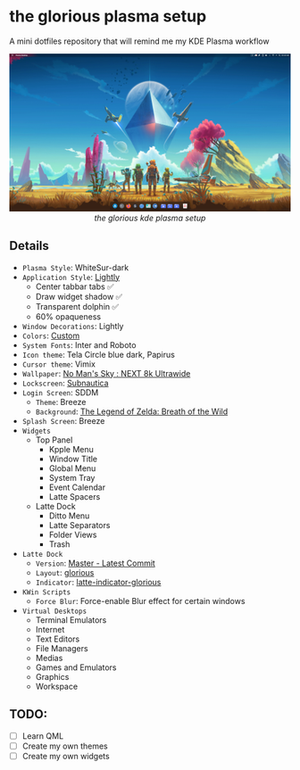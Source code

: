# the glorious plasma setup
A mini dotfiles repository that will remind me my KDE Plasma workflow

<p align="center">
	<img alt="the glorious kde plasma setup" src="scrots/clean.webp"/>
	<br/>
	<i>
		the glorious kde plasma setup
	</i>
</p>

## Details

+ `Plasma Style`: WhiteSur-dark
+ `Application Style`: [Lightly](https://github.com/Luwx/Lightly)
	- Center tabbar tabs ✅
	- Draw widget shadow ✅
	- Transparent dolphin ✅
	- 60% opaqueness
+ `Window Decorations`: Lightly
+ `Colors`: [Custom](local/share/color-schemes)
+ `System Fonts`: Inter and Roboto
+ `Icon theme`: Tela Circle blue dark, Papirus
+ `Cursor theme`: Vimix
+ `Wallpaper`: [No Man's Sky : NEXT 8k Ultrawide](https://wall.alphacoders.com/big.php?i=921802)
+ `Lockscreen`: [Subnautica](https://wall.alphacoders.com/big.php?i=988615)
+ `Login Screen`: SDDM
	- `Theme`: Breeze
	- `Background`: [The Legend of Zelda: Breath of the Wild](https://wall.alphacoders.com/big.php?i=805656)
+ `Splash Screen`: Breeze
+ `Widgets`
	- Top Panel
		- Kpple Menu
		- Window Title
		- Global Menu
		- System Tray
		- Event Calendar
		- Latte Spacers
	- Latte Dock
		- Ditto Menu
		- Latte Separators
		- Folder Views
		- Trash
+ `Latte Dock`
	- `Version`: [Master - Latest Commit](https://github.com/KDE/latte-dock)
	- `Layout`: [glorious](https://github.com/manilarome/the-glorious-plasma-setup/blob/master/glorious.layout.latte)
	- `Indicator`: [latte-indicator-glorious](https://github.com/manilarome/latte-indicator-glorious)
+ `KWin Scripts`
	- `Force Blur`: Force-enable Blur effect for certain windows
+ `Virtual Desktops`
	- Terminal Emulators
	- Internet
	- Text Editors
	- File Managers
	- Medias
	- Games and Emulators
	- Graphics
	- Workspace

## TODO:

- [ ] Learn QML
- [ ] Create my own themes
- [ ] Create my own widgets
